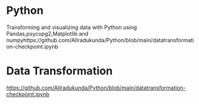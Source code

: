 # Python
Transforming and visualizing data with Python using Pandas,psycopg2,Matplotlib and numpyhttps://github.com/AIIradukunda/Python/blob/main/datatransformation-checkpoint.ipynb

# Data Transformation

https://github.com/AIIradukunda/Python/blob/main/datatransformation-checkpoint.ipynb
